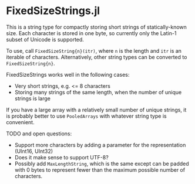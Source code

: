 # FixedSizeStrings.jl

This is a string type for compactly storing short strings of statically-known size.
Each character is stored in one byte, so currently only the Latin-1 subset of Unicode is supported.

To use, call `FixedSizeString{n}(itr)`, where `n` is the length and `itr` is an iterable
of characters. Alternatively, other string types can be converted to `FixedSizeString{n}`.

FixedSizeStrings works well in the following cases:

- Very short strings, e.g. <= 8 characters
- Storing many strings of the same length, when the number of unique strings is large

If you have a large array with a relatively small number of unique strings, it is
probably better to use `PooledArrays` with whatever string type is convenient.

TODO and open questions:

- Support more characters by adding a parameter for the representation (UInt16, UInt32)
- Does it make sense to support UTF-8?
- Possibly add `MaxLengthString`, which is the same except can be padded with 0 bytes to represent fewer than the maximum possible number of characters.
